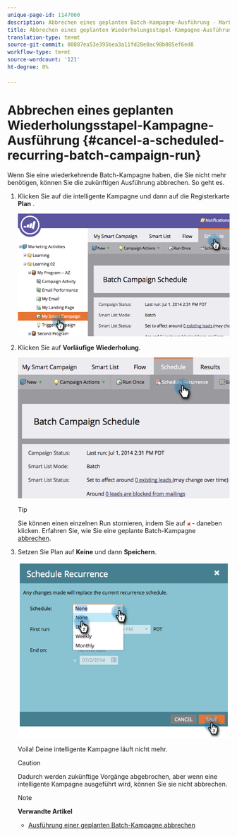 ```yaml
---
unique-page-id: 1147060
description: Abbrechen eines geplanten Batch-Kampagne-Ausführung - Marketing Docs - Produktdokumentation
title: Abbrechen eines geplanten Wiederholungsstapel-Kampagne-Ausführung
translation-type: tm+mt
source-git-commit: 00887ea53e395bea3a11fd28e0ac98b085ef6ed8
workflow-type: tm+mt
source-wordcount: '121'
ht-degree: 0%

---
```



# Abbrechen eines geplanten Wiederholungsstapel-Kampagne-Ausführung {#cancel-a-scheduled-recurring-batch-campaign-run}

Wenn Sie eine wiederkehrende Batch-Kampagne haben, die Sie nicht mehr benötigen, können Sie die zukünftigen Ausführung abbrechen. So geht es.

1. Klicken Sie auf die intelligente Kampagne und dann auf die Registerkarte **Plan** .

   ![](assets/image2014-9-22-16-3a44-3a51.png)

1. Klicken Sie auf **Vorläufige** **Wiederholung**.

   ![](assets/image2014-9-22-16-3a44-3a55.png)

   >[!TIP]
   >
   >Sie können einen einzelnen Run stornieren, indem Sie auf ![-](assets/image2014-9-22-16-3a45-3a42.png) - daneben klicken. Erfahren Sie, wie Sie eine geplante Batch-Kampagne [abbrechen](cancel-a-scheduled-batch-campaign-run.md).

1. Setzen Sie Plan auf **Keine** und dann **Speichern**.

   ![](assets/image2014-9-22-16-3a45-3a56.png)

   Voila! Deine intelligente Kampagne läuft nicht mehr.

   >[!CAUTION]
   >
   >Dadurch werden zukünftige Vorgänge abgebrochen, aber wenn eine intelligente Kampagne ausgeführt wird, können Sie sie nicht abbrechen.

   >[!NOTE]
   >
   >**Verwandte Artikel**
   >
   >    
   >    
   >    * [Ausführung einer geplanten Batch-Kampagne abbrechen](cancel-a-scheduled-batch-campaign-run.md)


